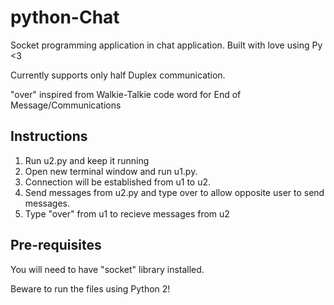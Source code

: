 # python-Chat
Socket programming application in chat application. Built with love using Py <3

Currently supports only half Duplex communication.

"over" inspired from Walkie-Talkie code word for End of Message/Communications

## Instructions

1. Run u2.py and keep it running
2. Open new terminal window and run u1.py.
3. Connection will be established from u1 to u2.
4. Send messages from u2.py and type over to allow opposite user to send messages.
5. Type "over" from u1 to recieve messages from u2



## Pre-requisites

You will need to have "socket" library installed.

Beware to run the files using Python 2!